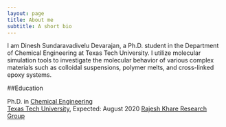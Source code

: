 ```yaml
---
layout: page
title: About me
subtitle: A short bio
---
```


I am Dinesh Sundaravadivelu Devarajan, a Ph.D. student in the Department of Chemical Engineering at Texas Tech University.  I utilize molecular simulation tools to investigate the molecular behavior of various complex materials such as colloidal suspensions, polymer melts, and cross-linked epoxy systems.

##Education

Ph.D. in [Chemical Engineering](https://www.depts.ttu.edu/che/)  
[Texas Tech University](https://www.ttu.edu/), Expected: August 2020
[Rajesh Khare Research Group](http://www.depts.ttu.edu/che/groups/kharegroup/)
